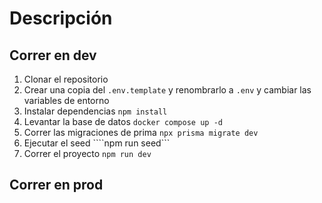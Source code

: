 # Descripción

## Correr en dev

1. Clonar el repositorio
2. Crear una copia del ```.env.template``` y renombrarlo a ```.env``` y cambiar las variables de entorno
3. Instalar dependencias ```npm install```
4. Levantar la base de datos ```docker compose up -d```
5. Correr las migraciones de prima ```npx prisma migrate dev```
6. Ejecutar el seed ````npm run seed```
7. Correr el proyecto ```npm run dev```

## Correr en prod